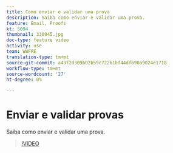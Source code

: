 ```yaml
---
title: Como enviar e validar uma prova
description: Saiba como enviar e validar uma prova.
feature: Email, Proofs
kt: 5094
thumbnail: 330945.jpg
doc-type: feature video
activity: use
team: WWFRE
translation-type: tm+mt
source-git-commit: a43f2d309b02b59c72261bf44dfb90a9024e1718
workflow-type: tm+mt
source-wordcount: '27'
ht-degree: 0%

---
```



# Enviar e validar provas

Saiba como enviar e validar uma prova.

>[!VIDEO](https://video.tv.adobe.com/v/330945)
